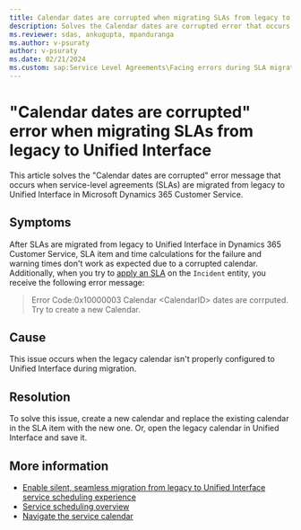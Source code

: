 ```yaml
---
title: Calendar dates are corrupted when migrating SLAs from legacy to Unified Interface
description: Solves the Calendar dates are corrupted error that occurs when SLAs are migrated from legacy to Unified Interface in Dynamics 365 Customer Service.
ms.reviewer: sdas, ankugupta, mpanduranga
ms.author: v-psuraty
author: v-psuraty
ms.date: 02/21/2024
ms.custom: sap:Service Level Agreements\Facing errors during SLA migration
---
```

# "Calendar dates are corrupted" error when migrating SLAs from legacy to Unified Interface

This article solves the "Calendar dates are corrupted" error message that occurs when service-level agreements (SLAs) are migrated from legacy to Unified Interface in Microsoft Dynamics 365 Customer Service.

## Symptoms

After SLAs are migrated from legacy to Unified Interface in Dynamics 365 Customer Service, SLA item and time calculations for the failure and warning times don't work as expected due to a corrupted calendar. Additionally, when you try to [apply an SLA](/dynamics365/customer-service/administer/apply-slas) on the `Incident` entity, you receive the following error message:

> Error Code:0x10000003 Calendar \<CalendarID> dates are corrputed. Try to create a new Calendar.

## Cause

This issue occurs when the legacy calendar isn't properly configured to Unified Interface during migration.

## Resolution

To solve this issue, create a new calendar and replace the existing calendar in the SLA item with the new one. Or, open the legacy calendar in Unified Interface and save it.

## More information

- [Enable silent, seamless migration from legacy to Unified Interface service scheduling experience](/dynamics365-release-plan/2020wave2/service/dynamics365-customer-service/enable-silent-seamless-migration-legacy-uci-service-scheduling-experience)
- [Service scheduling overview](/dynamics365/customer-service/use/uci-scheduling-overview)
- [Navigate the service calendar](/dynamics365/customer-service/use/uci-navigate-service-calendar)
